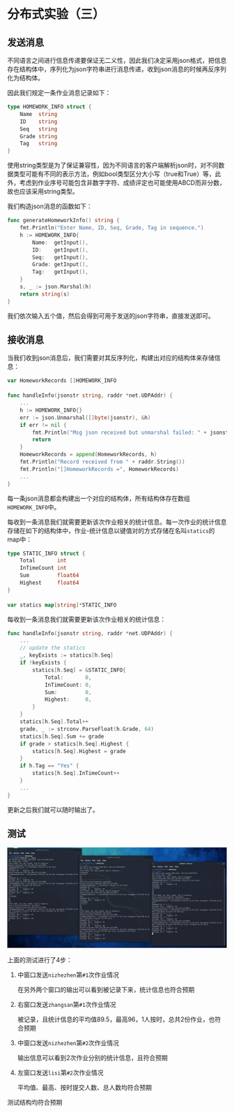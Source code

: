 # 分布式实验（三）

## 发送消息

不同语言之间进行信息传递要保证无二义性，因此我们决定采用json格式，把信息存在结构体中，序列化为json字符串进行消息传递，收到json消息的时候再反序列化为结构体。

因此我们规定一条作业消息记录如下：

```go
type HOMEWORK_INFO struct {
	Name  string
	ID    string
	Seq   string
	Grade string
	Tag   string
}
```

使用string类型是为了保证兼容性，因为不同语言的客户端解析json时，对不同数据类型可能有不同的表示方法，例如bool类型区分大小写（true和True）等，此外，考虑到作业序号可能包含非数字字符、成绩评定也可能使用ABCD而非分数，故也应该采用string类型。

我们构造json消息的函数如下：

```go
func generateHomeworkInfo() string {
	fmt.Println("Enter Name, ID, Seq, Grade, Tag in sequence.")
	h := HOMEWORK_INFO{
		Name:  getInput(),
		ID:    getInput(),
		Seq:   getInput(),
		Grade: getInput(),
		Tag:   getInput(),
	}
	s, _ := json.Marshal(h)
	return string(s)
}
```

我们依次输入五个值，然后会得到可用于发送的json字符串，直接发送即可。

## 接收消息

当我们收到json消息后，我们需要对其反序列化，构建出对应的结构体来存储信息：

```go
var HomeworkRecords []HOMEWORK_INFO

func handleInfo(jsonstr string, raddr *net.UDPAddr) {
	...
	h := HOMEWORK_INFO{}
	err := json.Unmarshal([]byte(jsonstr), &h)
	if err != nil {
		fmt.Println("Msg json received but unmarshal failed: " + jsonstr)
		return
	}
	HomeworkRecords = append(HomeworkRecords, h)
	fmt.Println("Record received from " + raddr.String())
	fmt.Println("[]HomeworkRecords =", HomeworkRecords)
	...
}
```

每一条json消息都会构建出一个对应的结构体，所有结构体存在数组`HOMEWORK_INFO`中。

每收到一条消息我们就需要更新该次作业相关的统计信息。每一次作业的统计信息存储在如下的结构体中，作业-统计信息以键值对的方式存储在名叫`statics`的map中：

```go
type STATIC_INFO struct {
	Total       int
	InTimeCount int
	Sum         float64
	Highest     float64
}

var statics map[string]*STATIC_INFO
```

每收到一条消息我们就需要更新该次作业相关的统计信息：

```go
func handleInfo(jsonstr string, raddr *net.UDPAddr) {
	...
	// update the statics
	_, keyExists := statics[h.Seq]
	if !keyExists {
		statics[h.Seq] = &STATIC_INFO{
			Total:       0,
			InTimeCount: 0,
			Sum:         0,
			Highest:     0,
		}
	}
	statics[h.Seq].Total++
	grade, _ := strconv.ParseFloat(h.Grade, 64)
	statics[h.Seq].Sum += grade
	if grade > statics[h.Seq].Highest {
		statics[h.Seq].Highest = grade
	}
	if h.Tag == "Yes" {
		statics[h.Seq].InTimeCount++
	}
	...
}
```

更新之后我们就可以随时输出了。

## 测试

![image-20231031235946889](分布式实验报告三.assets/image-20231031235946889.png)

上面的测试进行了4步：

1. 中窗口发送`nizhezhen`第`#1`次作业情况

   在另外两个窗口的输出可以看到被记录下来，统计信息也符合预期

2. 右窗口发送`zhangsan`第`#1`次作业情况

   被记录，且统计信息的平均值89.5，最高96，1人按时，总共2份作业，也符合预期

3. 中窗口发送`nizhezhen`第`#2`次作业情况

   输出信息可以看到2次作业分别的统计信息，且符合预期

4. 左窗口发送`lisi`第`#2`次作业情况

   平均值、最高、按时提交人数、总人数均符合预期

测试结构均符合预期